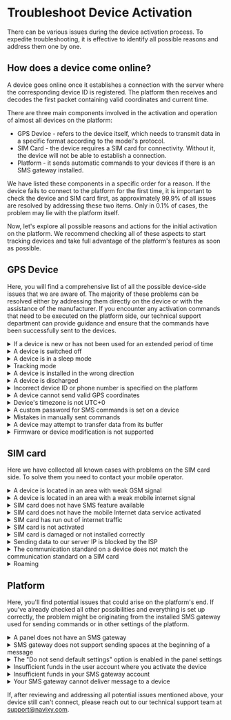 # Troubleshoot Device Activation

There can be various issues during the device activation process. To expedite troubleshooting, it is effective to identify all possible reasons and address them one by one.

## How does a device come online?

A device goes online once it establishes a connection with the server where the corresponding device ID is registered. The platform then receives and decodes the first packet containing valid coordinates and current time.

There are three main components involved in the activation and operation of almost all devices on the platform:

* GPS Device - refers to the device itself, which needs to transmit data in a specific format according to the model's protocol.
* SIM Card - the device requires a SIM card for connectivity. Without it, the device will not be able to establish a connection.
* Platform - it sends automatic commands to your devices if there is an SMS gateway installed.

We have listed these components in a specific order for a reason. If the device fails to connect to the platform for the first time, it is important to check the device and SIM card first, as approximately 99.9% of all issues are resolved by addressing these two items. Only in 0.1% of cases, the problem may lie with the platform itself.

Now, let's explore all possible reasons and actions for the initial activation on the platform. We recommend checking all of these aspects to start tracking devices and take full advantage of the platform's features as soon as possible.

## GPS Device

Here, you will find a comprehensive list of all the possible device-side issues that we are aware of. The majority of these problems can be resolved either by addressing them directly on the device or with the assistance of the manufacturer. If you encounter any activation commands that need to be executed on the platform side, our technical support department can provide guidance and ensure that the commands have been successfully sent to the devices.

<details>

<summary>If a device is new or has not been used for an extended period of time</summary>

If device is new or has not been used for an extended period of time, a GPS cold start may be necessary. A GPS cold start occurs when the device needs to establish its location from scratch. This typically happens when the device has been turned off or has been out of range from satellite signals for a significant amount of time. During a cold start, the device has to download data from each satellite to accurately calculate its precise location. The duration of a cold start can vary depending on the strength and availability of satellite signals. It usually takes a few minutes, but on certain device models, it may take up to 15 minutes.

In this case, please be patient and allow the device some time to complete the cold start process.

</details>

<details>

<summary>A device is switched off</summary>

Yes, there are instances where the device is switched off and the user has thoroughly checked all possible aspects. It's straightforward - if the device responds to SMS commands or if the LED indicators are functioning, then it is powered on and ready for operation.

</details>

<details>

<summary>A device is in a sleep mode</summary>

Many device models have a sleep mode feature. This mode is typically used to conserve the device's internal battery power or reduce data usage on SIM cards. There are various types of sleep modes available, ranging from disabling the GPS module but maintaining communication capabilities without sending accurate location coordinates, to a complete sleep mode where the device becomes non-responsive to SMS, internet commands, and other forms of interaction. In this mode, the device only wakes up at specific times or when certain conditions are met.

To start troubleshooting, the first step is to determine if the sleep mode is enabled on your device. Usually, this mode can be deactivated by simply shaking the device.

</details>

<details>

<summary>Tracking mode</summary>

Certain device models offer additional configuration options to operate in different modes. In such modes, the device may or may not send data based on various factors:

* If the device detects that it is roaming, it may switch to a different mode of sending data. However, this typically occurs less frequently.
* In parking mode, the device reduces data usage and activates eco mode. As a result, when the device is not in motion, it either does not send data or sends it very infrequently. It may only send heartbeat or TCP keep-alive packets.

However, for the initial connection, the platform needs to receive a correct packet containing GPS coordinates.

So, in order to ensure the device sends this information, a simple solution is to drive or walk around the neighborhood with the device. This will prompt the device to transmit the necessary data.

</details>

<details>

<summary>A device is installed in the wrong direction</summary>

The device being installed in the wrong direction can be viewed as a unique scenario within the previous context. Each device manufacturer provides specific guidelines for proper installation. If the device is installed incorrectly, it can result in various issues. One significant problem that arises during activation is that the accelerometer fails to detect the device's movement. For instance, if the device is mounted vertically instead of horizontally as intended, the device will be unable to recognize motion initiation and consequently won't transmit data to the platform.

To resolve this, it is necessary to reinstall the device in the correct orientation based on the manufacturer's recommendations.

</details>

<details>

<summary>A device is discharged</summary>

Sometimes, a device can become discharged, particularly with personal and cargo trackers. It may seem like the user has already attempted to power on the device using the button, but there is no response.

In such cases, the recommended course of action is to try charging the device and then attempt to turn it on again after a period of time.

For vehicle trackers specifically, it is essential to ensure that it is correctly connected to the car battery. Double-checking the wiring is crucial in this situation.

</details>

<details>

<summary>Incorrect device ID or phone number is specified on the platform</summary>

Some devices may have additional IDs aside from the IMEI. These IDs are sent to the platform in the initial login packet. If the ID in the login packet does not match the one specified on the platform, your device will not be registered, and its packets will be rejected.

* Double check the correctness of the specified ID.
* Make sure to verify that the specified IMEI matches the SIM card number you provided during the registration of the tracker. It's understandable to make mistakes, especially when registering multiple devices simultaneously.
* Additionally, check the device settings for the ID sending option. Select the setting that sends the same ID you specified on the platform to ensure accurate registration.

</details>

<details>

<summary>A device cannot send valid GPS coordinates</summary>

In order for a device to establish a proper connection, it is essential for the platform to receive accurate coordinates in real-time. To ensure this, there are several factors that need to be verified:

* Confirm that the device is located in an area with reliable GPS coverage.
* Ensure that there isn't a substantial layer of metal obstructing the device's signal above its installation spot.
* Make sure that the device is installed outdoors, avoiding garages, buildings, tunnels, or areas under roofs.
* Check if the GPS antenna is properly connected on devices equipped with an external antenna.

If you haven't yet installed the device, it's recommended to take a short walk or a brief car ride with it to acquire initial coordinates. This will assist in establishing a successful and accurate connection.

</details>

<details>

<summary>Device's timezone is not UTC+0</summary>

While it may seem logical for the tracker to transmit data based on your current time zone, it actually doesn't. The platform follows a standardized format to receive data from devices and then translates the received time into your specified time zone in the user settings. If the device sends packets with timestamps different from UTC+0, it will not be able to activate properly on the platform.

To resolve this issue, ensure that the time zone of the device is set to UTC+0. This will ensure accurate synchronization between the device and the platform.

</details>

<details>

<summary>A custom password for SMS commands is set on a device</summary>

Some customers choose to set a custom password on SMS commands for their devices as an added security measure. While this is justified in certain scenarios, it can complicate the device's operation unnecessarily for regular vehicle monitoring. In order for intruders to change any settings, they would need to know the device model and the SIM card's phone number to send SMS commands.

If using a password is deemed necessary, it is recommended to only configure a device manually.

However, if using a password is not required, it is advised to remove the custom password and set a standard password instead. This will ensure that commands from the platform can successfully reach your device.

</details>

<details>

<summary>Mistakes in manually sent commands</summary>

Makes in manually sent commands are quite common and can cause issues. When manually activating a device, commands often contain multiple parameters. Even a single mistake in a comma or sign can render the entire command incorrect. Additionally, not every device model or SIM card can notify you of these errors. It is crucial to carefully check the commands you send to your device or the settings you have configured.

Among the important settings for establishing the initial connection of the tracker are the IP address, port, and APN settings.

* The APN setting is used to connect your SIM card to the internet. If it is entered incorrectly, the SIM card will be unable to connect to the network and start messaging.
* The IP address helps the platform determine which server the registered device should be located on. Upon device activation, the required address will be displayed in the user interface. However, if you activate the device manually, you can determine the address yourself. It's simple to identify: if the panel number starts with 10XXXXXX, the US server is used; otherwise, it is the EU server.
  * For the US server, the tracking address is either 13.52.37.2 or [tracker.us.navixy.com](http://tracker.us.navixy.com).
  * On the other hand, for the EU server, the tracking address is 52.57.1.136 or [tracker.navixy.com](http://tracker.navixy.com).
* The port selection determines the protocol used for decoding the packets of devices. You can find the appropriate port on [our website](https://www.navixy.com/devices/) in the supported devices section. Simply enter the name of your device in the search bar and open a model card to find the necessary port information.

</details>

<details>

<summary>A device may attempt to transfer data from its buffer</summary>

The platform is designed to accept data from the device buffer for a period of up to six months prior to registration. During this process, the device will display a blue "GPS not updated" status until it has unloaded all points from its memory.

If the device buffer holds data spanning more than six months, it will persist in attempting to send this data to the platform, but the platform will filter out these older data points. The device won't be activated on the platform until the historical data is within the six-month range.

* If the buffered data is unnecessary, you have the option to delete it. Doing so allows the device to immediately begin transmitting new and current data to the platform.
* Alternatively, you can also expedite the transmission of data from the buffer, allowing the device to come online as quickly as possible.

</details>

<details>

<summary>Firmware or device modification is not supported</summary>

Every device model and modification may have its own unique protocol or features not covered by the already integrated protocol. This can also apply to different firmware versions of a device. If the manufacturer alters certain specifics of how data is sent in messages, particularly those messages with a checksum, the platform may be unable to properly read or interpret it.

In such scenarios, you'll need assistance from the technical support team at [support@navixy.com](mailto:support@navixy.com). To streamline communication, it would be best to include both the manufacturer and the Navixy support team as recipients in your email. This way, you can avoid acting as a go-between, having to relay information back and forth between the teams.

</details>

## SIM card

Here we have collected all known cases with problems on the SIM card side. To solve them you need to contact your mobile operator.

<details>

<summary>A device is located in an area with weak GSM signal</summary>

If your device is situated in an area with a weak GSM signal, it may not be able to receive SMS commands for registration and, as a result, won't apply the new server settings required for sending data. Such a device typically doesn't recognize that it should be transmitting data to our platform. Generally, relocating the device to an area with a stronger signal is sufficient to resolve this issue.

Most GSM providers make it easy to determine the strength of the GSM signal. This information can often be found in your GSM provider’s personal account or upon request.

</details>

<details>

<summary>A device is located in an area with a weak mobile internet signal</summary>

If your device is situated in an area with a weak internet signal, it may not be able to transmit location data to the platform or establish any connection at all.

It's crucial to distinguish between different standards for internet and GSM data transmission. It's typically more challenging to acquire information on the strength of an internet signal compared to GSM. Sometimes, GSM strength is presented as proof of connectivity, but it's important to remember that a 100% GSM signal does not necessarily guarantee internet access at the tracker's location.

There's a possibility that the nearby base station only transmits GSM or that your service provider lacks an agreement to transmit internet traffic through other operators at the base station. It's also possible that the nearest base station doesn't support the necessary communication standard for data transmission. For instance, the base station might only transmit a 3G signal, while your device is limited to 2G.

There are two methods to verify this:

* Contact your GSM provider. Be sure to specify that you need information about the internet coverage in your specific location.
* Install a SIM card in your phone and check the network availability yourself.

</details>

<details>

<summary>SIM card does not have SMS feature available</summary>

This issue could arise if your SIM card isn't set up to receive SMS commands. This feature is crucial for the automatic activation of your device, as it relies on the SMS channel for the platform to send activation commands and connect your device to our server and port.

You should verify with your GSM provider whether your SIM card is enabled to receive SMS commands.

If you don't intend to use SMS commands, you can use the device configurator or the manufacturer's platform, such as FOTA Web, to set up your device.

</details>

<details>

<summary>SIM card does not have the mobile Internet data service activated</summary>

This situation is fairly common. It's possible that the SIM card you initially purchased isn't capable of transmitting data via the internet and is only designed for calls or SMS.

To resolve this issue, reach out to your GSM provider and request the activation of mobile internet data transfer services.

</details>

<details>

<summary>SIM card has run out of internet traffic</summary>

You may have used up all your internet data or paid megabytes before connecting your device to our platform. When this happens, your device won't be able to transmit data to the platform.

Another possible scenario is that you don't have sufficient funds in your account to automatically increase your data limit. Your plan's allotted data may have been exhausted, but without additional funds or an auto-renewal service, the data limit can't be increased.

To resolve this, get in touch with your GSM provider and inquire about the remaining internet data on your SIM card and the balance in your account. Also, verify if the auto-renewal service for your data limit is activated on your SIM card.

We recommend enabling this service, if available from your mobile operator, and setting up notifications about deductions to your email. This service will prevent such issues, and the notifications will help identify any devices with high data consumption due to misconfiguration.

</details>

<details>

<summary>SIM card is not activated</summary>

Certain SIM cards necessitate a specific activation process before they can be utilized. It's essential to consult with your mobile service provider for the appropriate steps to activate your SIM card.

</details>

<details>

<summary>SIM card is damaged or not installed correctly</summary>

If this issue wasn't a possibility, it wouldn't be included in this guide. Regrettably, we've come across such problems on several occasions.

Please ensure that you've correctly installed the SIM card and didn't damage it during the process.

</details>

<details>

<summary>Sending data to our server IP is blocked by the ISP</summary>

This is a relatively uncommon scenario, but it can occur. For instance, we had an experience with a partner in a specific country where data couldn't be sent to our servers because our server's IP address needed to be whitelisted. This was due to their unique procedure for transmitting data to servers located in other countries.

We recommend that you confirm this aspect with your mobile service provider.

</details>

<details>

<summary>The communication standard on a device does not match the communication standard on a SIM card</summary>

This is one potential error you might encounter when attempting to connect your device to the platform. Every model and version of a device supports specific communication standards for data transmission. Some devices can support 2G and 3G, some only 2G, while others may only support 3G or LTE exclusively. If your SIM card isn't compatible with these communication standards, or if the nearby base station can't accommodate them, your device simply won't be able to communicate.

You can verify which communication standards are supported by different models [on our website](https://www.navixy.com/devices/), as we always strive to provide this information. Alternatively, you can check the supported standards on the device manufacturer's website or by contacting their support team.

</details>

<details>

<summary>Roaming</summary>

If your SIM card isn't M2M and doesn't have roaming activated, it won't function in foreign countries. Consequently, your device will be unable to receive commands or establish an initial connection to the platform.

If your devices regularly travel to other countries and you're using this type of SIM card for object tracking, enabling the roaming feature would be beneficial.

</details>

## Platform

Here, you'll find potential issues that could arise on the platform's end. If you've already checked all other possibilities and everything is set up correctly, the problem might be originating from the installed SMS gateway used for sending commands or in other settings of the platform.

<details>

<summary>A panel does not have an SMS gateway</summary>

If your panel's demo period has expired, you'll need to set up your own SMS gateway in order to use the automatic device activation feature. Without an SMS gateway, registration commands won't be sent from the platform.

You can refer [to our instructions](https://app.gitbook.com/s/KdgeXg71LpaDrwexQYwp/settings/messaging-gateways#sms-gateway) to understand the requirements for installing an SMS gateway on your panel.

</details>

<details>

<summary>SMS gateway does not support sending spaces at the beginning of a message</summary>

If your gateway does not support sending spaces at the beginning of messages, it will not be possible to activate Teltonika and Ruptela devices with its help.

This is due to the peculiarities of the commands of these devices, which require spaces at the beginning of each SMS command.

</details>

<details>

<summary>The "Do not send default settings" option is enabled in the panel settings</summary>

Take a look at your administrator panel settings. It's possible that you've previously activated a feature that prevents the platform from sending SMS commands to configure devices.

To resume sending commands, you'll need to deactivate this option in the Admin panel → Service preferences.

</details>

<details>

<summary>Insufficient funds in the user account where you activate the device</summary>

If the user account where you're activating the device has insufficient funds, this could be causing an issue.

Every user plan offers the option to either allow or forbid the sending of SMS messages, as well as setting the price for each message.

* If SMS sending is disabled on the user's plan, you can easily fix this by enabling it and setting a price. This price will be deducted from the user's account each time an SMS command is sent.
* If the user's balance is too low, advise them to top up their account on the platform.

</details>

<details>

<summary>Insufficient funds in your SMS gateway account</summary>

This issue occasionally arises when your SMS gateway account runs out of funds.

To resolve this, visit your SMS gateway's dashboard and add funds to your account.

</details>

<details>

<summary>Your SMS gateway cannot deliver message to a device</summary>

There could be several reasons for this issue:

* The device may be turned off, out of battery, or in sleep mode.
* The service for receiving and processing SMS messages might be disabled on the SIM card.
* The phone number could be incorrect, or your SMS gateway may prohibit sending messages to such numbers.
* There could be an error in the SMS gateway settings.
* Another type of error from the SMS gateway. Typically, gateways send us an error code which we then save in our logs.

</details>

If, after reviewing and addressing all potential issues mentioned above, your device still can't connect, please reach out to our technical support team at [support@navixy.com](mailto:support@navixy.com).
